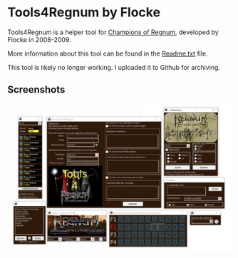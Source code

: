 # Tools4Regnum by Flocke

Tools4Regnum is a helper tool for [Champions of Regnum](https://championsofregnum.com), developed by Flocke in 2008-2009.

More information about this tool can be found in the [Readme.txt](Readme.txt) file.

This tool is likely no longer working. I uploaded it to Github for archiving.

## Screenshots

![alt text](ss-overview.png)
